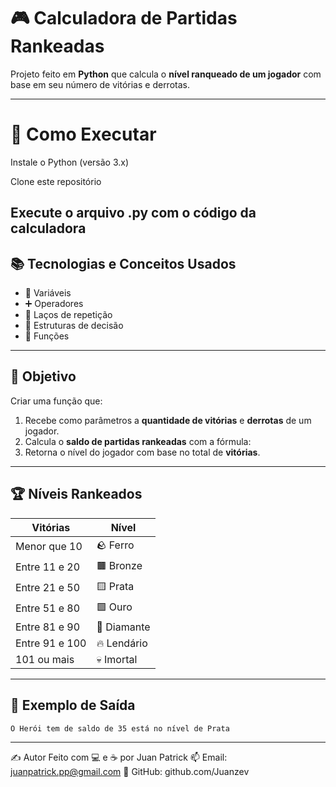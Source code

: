 # 🎮 Calculadora de Partidas Rankeadas

Projeto feito em **Python** que calcula o **nível ranqueado de um jogador** com base em seu número de vitórias e derrotas.

---
# 🚀 Como Executar
Instale o Python (versão 3.x)

Clone este repositório

Execute o arquivo .py com o código da calculadora
---

## 📚 Tecnologias e Conceitos Usados

- 🧮 Variáveis  
- ➕ Operadores  
- 🔁 Laços de repetição  
- 🔀 Estruturas de decisão  
- 🧠 Funções

---

## 🎯 Objetivo

Criar uma função que:

1. Recebe como parâmetros a **quantidade de vitórias** e **derrotas** de um jogador.
2. Calcula o **saldo de partidas rankeadas** com a fórmula:
3. Retorna o nível do jogador com base no total de **vitórias**.

---

## 🏆 Níveis Rankeados

| Vitórias             | Nível      |
|----------------------|------------|
| Menor que 10         | 🪨 Ferro     |
| Entre 11 e 20        | 🟫 Bronze    |
| Entre 21 e 50        | 🟨 Prata     |
| Entre 51 e 80        | 🟩 Ouro      |
| Entre 81 e 90        | 🔷 Diamante  |
| Entre 91 e 100       | 🔥 Lendário  |
| 101 ou mais          | 💀 Imortal   |

---

## 🧪 Exemplo de Saída

```bash
O Herói tem de saldo de 35 está no nível de Prata
```
---
✍️ Autor
Feito com 💻 e ☕ por Juan Patrick
📫 Email: juanpatrick.pp@gmail.com
🔗 GitHub: github.com/Juanzev
